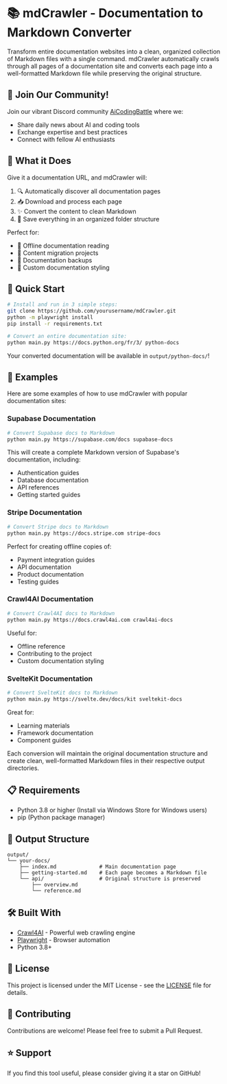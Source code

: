 # 📚 mdCrawler - Documentation to Markdown Converter

Transform entire documentation websites into a clean, organized collection of Markdown files with a single command. mdCrawler automatically crawls through all pages of a documentation site and converts each page into a well-formatted Markdown file while preserving the original structure.

## 💬 Join Our Community!

Join our vibrant Discord community [AiCodingBattle](https://discord.gg/TH8V5b5rGR) where we:
- Share daily news about AI and coding tools
- Exchange expertise and best practices
- Connect with fellow AI enthusiasts

## 🎯 What it Does

Give it a documentation URL, and mdCrawler will:
1. 🔍 Automatically discover all documentation pages
2. 📥 Download and process each page
3. ✨ Convert the content to clean Markdown
4. 📁 Save everything in an organized folder structure

Perfect for:
- 📖 Offline documentation reading
- 📝 Content migration projects
- 🔄 Documentation backups
- 🎨 Custom documentation styling

## 🚀 Quick Start

```bash
# Install and run in 3 simple steps:
git clone https://github.com/yourusername/mdCrawler.git
python -m playwright install
pip install -r requirements.txt

# Convert an entire documentation site:
python main.py https://docs.python.org/fr/3/ python-docs
```

Your converted documentation will be available in `output/python-docs/`!

## 📖 Examples

Here are some examples of how to use mdCrawler with popular documentation sites:

### Supabase Documentation
```bash
# Convert Supabase docs to Markdown
python main.py https://supabase.com/docs supabase-docs
```
This will create a complete Markdown version of Supabase's documentation, including:
- Authentication guides
- Database documentation
- API references
- Getting started guides

### Stripe Documentation
```bash
# Convert Stripe docs to Markdown
python main.py https://docs.stripe.com stripe-docs
```
Perfect for creating offline copies of:
- Payment integration guides
- API documentation
- Product documentation
- Testing guides

### Crawl4AI Documentation
```bash
# Convert Crawl4AI docs to Markdown
python main.py https://docs.crawl4ai.com crawl4ai-docs
```
Useful for:
- Offline reference
- Contributing to the project
- Custom documentation styling

### SvelteKit Documentation
```bash
# Convert SvelteKit docs to Markdown
python main.py https://svelte.dev/docs/kit sveltekit-docs
```
Great for:
- Learning materials
- Framework documentation
- Component guides

Each conversion will maintain the original documentation structure and create clean, well-formatted Markdown files in their respective output directories.

## 📋 Requirements

- Python 3.8 or higher (Install via Windows Store for Windows users)
- pip (Python package manager)

## 📂 Output Structure

```
output/
└── your-docs/
    ├── index.md              # Main documentation page
    ├── getting-started.md    # Each page becomes a Markdown file
    └── api/                  # Original structure is preserved
        ├── overview.md
        └── reference.md
```

## 🛠️ Built With

- [Crawl4AI](https://github.com/unclecode/crawl4ai) - Powerful web crawling engine
- [Playwright](https://playwright.dev/) - Browser automation
- Python 3.8+

## 📝 License

This project is licensed under the MIT License - see the [LICENSE](LICENSE) file for details.

## 🤝 Contributing

Contributions are welcome! Please feel free to submit a Pull Request.

## ⭐ Support

If you find this tool useful, please consider giving it a star on GitHub!